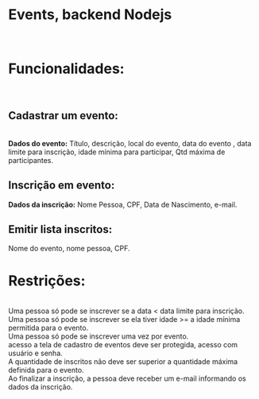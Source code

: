 <h1> Events, backend Nodejs</h1> <br>

<h1>Funcionalidades:</h1> <br> 
<h2>Cadastrar um evento:</h2> <br>
<strong>Dados do evento:</strong> Título, descrição, local do evento, data do evento , data limite para inscrição, idade mínima para participar, Qtd máxima de participantes.<br>
<h2>Inscrição em evento:</h2>
<strong>Dados da inscrição:</strong> Nome Pessoa, CPF, Data de Nascimento, e-mail. <br>
<h2>Emitir lista inscritos:</h2>
Nome do evento, nome pessoa, CPF.

<h1>Restrições:</h1> <br>
Uma pessoa só pode se inscrever se a data < data limite para inscrição.<br>
Uma pessoa só pode se inscrever se ela tiver idade >= a idade mínima permitida para o evento.<br>
Uma pessoa só pode se inscrever uma vez por evento.<br>
acesso a tela de cadastro de eventos deve ser protegida, acesso com usuário e senha.<br>
A quantidade de inscritos não deve ser superior a quantidade máxima definida para o evento.<br>
Ao finalizar a inscrição, a pessoa deve receber um e-mail informando os dados da inscrição.<br>
